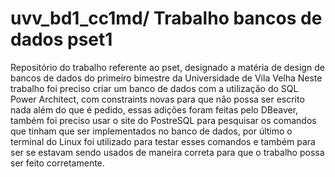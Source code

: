 # uvv_bd1_cc1md/ Trabalho bancos de dados pset1  
Repositório do trabalho referente ao pset, designado a matéria de design de bancos de dados do primeiro bimestre da Universidade de Vila Velha
Neste trabalho foi preciso criar um banco de dados com a utilização do SQL Power Architect, com constraints novas para que não possa ser escrito nada além do que é pedido, essas adições foram feitas pelo DBeaver, também foi preciso usar o site do PostreSQL para pesquisar os comandos que tinham que ser implementados no banco de dados, por último o terminal do Linux foi utilizado para testar esses comandos e também para ser se estavam sendo usados de maneira correta para que o trabalho possa ser feito corretamente.

